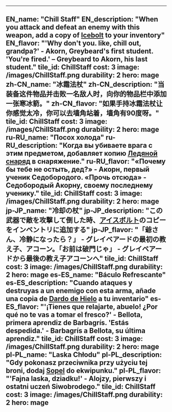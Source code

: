 ---

EN_name: "Chill Staff"
EN_description: "When you attack and defeat an enemy with this weapon, add a copy of <a href = '../en/abilities#Icebolt'>Icebolt</a> to your inventory"
EN_flavor: "'Why don't you. like, chill out, grandpa?' - Akorn, Greybeard's first student.   'You're fired.' – Greybeard to Akorn, his last student."
tile_id: ChillStaff
cost: 3
image: /images/ChillStaff.png
durability: 2
hero: mage
zh-CN_name: "冰霜法杖"
zh-CN_description: "当装备这件物品并击败一名敌人时，向你的物品栏中添加一张寒冰箭。"
zh-CN_flavor: "如果手持冰霜法杖让你感觉太冷，你可以去墙角站着，墙角有90度呀。"
tile_id: ChillStaff
cost: 3
image: /images/ChillStaff.png
durability: 2
hero: mage
ru-RU_name: "Посох холода"
ru-RU_description: "Когда вы убиваете врага с этим предметом, добавляет копию <a href = '../ru_ru/abilities#Icebolt'>Ледяной снаряд</a> в снаряжение."
ru-RU_flavor: "«Почему бы тебе не остыть, дед?» - Акорн, первый ученик Седобородого. «Прочь отсюда» - Седобородый Акорну, своему последнему ученику."
tile_id: ChillStaff
cost: 3
image: /images/ChillStaff.png
durability: 2
hero: mage
jp-JP_name: "冷却の杖"
jp-JP_description: "この武器で敵を攻撃して倒した時、<a href = '../jp_jp/abilities#Icebolt'>アイスボルト</a>のコピーをインベントリに追加する"
jp-JP_flavor: "「爺さん、冷静になったら？」 - グレイベアードの最初の教え子、アコーン。「お前は破門じゃ」 - グレイベアードから最後の教え子アコーンへ"
tile_id: ChillStaff
cost: 3
image: /images/ChillStaff.png
durability: 2
hero: mage
es-ES_name: "Báculo Refrescante"
es-ES_description: "Cuando ataques y destruyas a un enemigo con esta arma, añade una copia de <a href = '../es_es/abilities#Icebolt'>Dardo de Hielo</a> a tu inventario"
es-ES_flavor: "'¡Tienes que relajarte, abuelo! ¿Por qué no te vas a tomar el fresco?' - Bellota, primera aprendiz de Barbagrís.  'Estás despedida.' - Barbagrís a Bellota, su última aprendiz."
tile_id: ChillStaff
cost: 3
image: /images/ChillStaff.png
durability: 2
hero: mage
pl-PL_name: "Laska Chłodu"
pl-PL_description: "Gdy pokonasz przeciwnika przy użyciu tej broni, dodaj <a href = '../pl_pl/abilities#Icebolt'>Sopel</a> do ekwipunku."
pl-PL_flavor: "'Fajna laska, dziadku!' - Alojzy, pierwszy i ostatni uczeń Siwobrodego."
tile_id: ChillStaff
cost: 3
image: /images/ChillStaff.png
durability: 2
hero: mage
---